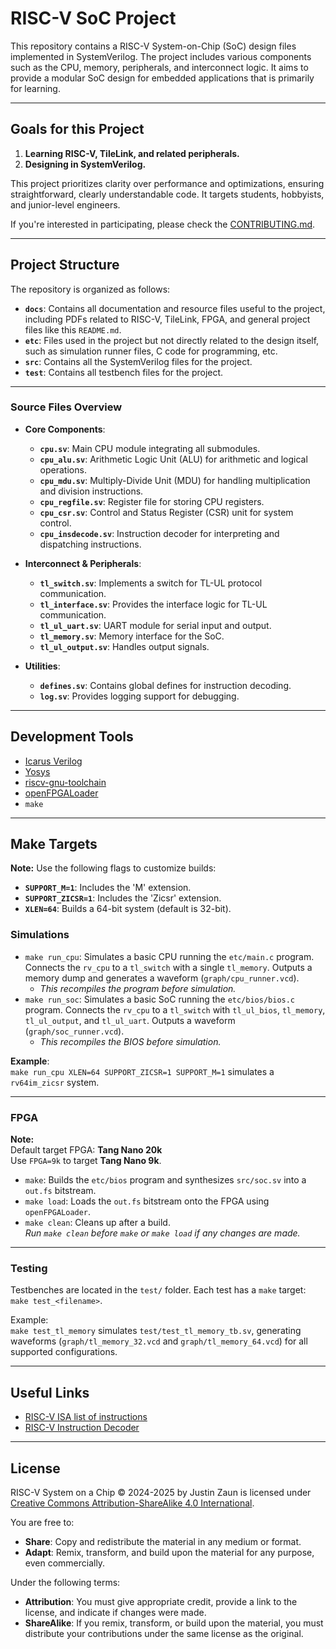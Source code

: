# RISC-V SoC Project

This repository contains a RISC-V System-on-Chip (SoC) design files implemented in SystemVerilog. The project includes various components such as the CPU, memory, peripherals, and interconnect logic. It aims to provide a modular SoC design for embedded applications that is primarily for learning.

---

## Goals for this Project

1. **Learning RISC-V, TileLink, and related peripherals.**
2. **Designing in SystemVerilog.**

This project prioritizes clarity over performance and optimizations, ensuring straightforward, clearly understandable code. It targets students, hobbyists, and junior-level engineers.

If you're interested in participating, please check the [CONTRIBUTING.md](/docs/CONTRIBUTING.md).

---

## Project Structure

The repository is organized as follows:

- **`docs`**: Contains all documentation and resource files useful to the project, including PDFs related to RISC-V, TileLink, FPGA, and general project files like this `README.md`.
- **`etc`**: Files used in the project but not directly related to the design itself, such as simulation runner files, C code for programming, etc.
- **`src`**: Contains all the SystemVerilog files for the project.
- **`test`**: Contains all testbench files for the project.

---

### Source Files Overview

- **Core Components**:
  - **`cpu.sv`**: Main CPU module integrating all submodules.
  - **`cpu_alu.sv`**: Arithmetic Logic Unit (ALU) for arithmetic and logical operations.
  - **`cpu_mdu.sv`**: Multiply-Divide Unit (MDU) for handling multiplication and division instructions.
  - **`cpu_regfile.sv`**: Register file for storing CPU registers.
  - **`cpu_csr.sv`**: Control and Status Register (CSR) unit for system control.
  - **`cpu_insdecode.sv`**: Instruction decoder for interpreting and dispatching instructions.

- **Interconnect & Peripherals**:
  - **`tl_switch.sv`**: Implements a switch for TL-UL protocol communication.
  - **`tl_interface.sv`**: Provides the interface logic for TL-UL communication.
  - **`tl_ul_uart.sv`**: UART module for serial input and output.
  - **`tl_memory.sv`**: Memory interface for the SoC.
  - **`tl_ul_output.sv`**: Handles output signals.

- **Utilities**:
  - **`defines.sv`**: Contains global defines for instruction decoding.
  - **`log.sv`**: Provides logging support for debugging.

---

## Development Tools

- [Icarus Verilog](https://github.com/steveicarus/iverilog)
- [Yosys](https://github.com/YosysHQ/yosys)
- [riscv-gnu-toolchain](https://github.com/riscv-collab/riscv-gnu-toolchain)
- [openFPGALoader](https://github.com/trabucayre/openFPGALoader)
- `make`

---

## Make Targets

**Note:** Use the following flags to customize builds:
- **`SUPPORT_M=1`**: Includes the 'M' extension.
- **`SUPPORT_ZICSR=1`**: Includes the 'Zicsr' extension.
- **`XLEN=64`**: Builds a 64-bit system (default is 32-bit).

### Simulations

- `make run_cpu`: Simulates a basic CPU running the `etc/main.c` program. Connects the `rv_cpu` to a `tl_switch` with a single `tl_memory`. Outputs a memory dump and generates a waveform (`graph/cpu_runner.vcd`).
  - *This recompiles the program before simulation.*
- `make run_soc`: Simulates a basic SoC running the `etc/bios/bios.c` program. Connects the `rv_cpu` to a `tl_switch` with `tl_ul_bios`, `tl_memory`, `tl_ul_output`, and `tl_ul_uart`. Outputs a waveform (`graph/soc_runner.vcd`).
  - *This recompiles the BIOS before simulation.*

**Example**:  
`make run_cpu XLEN=64 SUPPORT_ZICSR=1 SUPPORT_M=1` simulates a `rv64im_zicsr` system.

---

### FPGA

**Note:**  
Default target FPGA: **Tang Nano 20k**  
Use `FPGA=9k` to target **Tang Nano 9k**.

- `make`: Builds the `etc/bios` program and synthesizes `src/soc.sv` into a `out.fs` bitstream.
- `make load`: Loads the `out.fs` bitstream onto the FPGA using `openFPGALoader`.
- `make clean`: Cleans up after a build.  
  *Run `make clean` before `make` or `make load` if any changes are made.*

---

### Testing

Testbenches are located in the `test/` folder. Each test has a `make` target:  
`make test_<filename>`.

Example:  
`make test_tl_memory` simulates `test/test_tl_memory_tb.sv`, generating waveforms (`graph/tl_memory_32.vcd` and `graph/tl_memory_64.vcd`) for all supported configurations.

---

## Useful Links

- [RISC-V ISA list of instructions](https://riscv-software-src.github.io/riscv-unified-db/manual/html/isa/20240411/insts/add.html)
- [RISC-V Instruction Decoder](https://luplab.gitlab.io/rvcodecjs)

---

## License

RISC-V System on a Chip © 2024-2025 by Justin Zaun is licensed under [Creative Commons Attribution-ShareAlike 4.0 International](https://creativecommons.org/licenses/by-sa/4.0/).

You are free to:
- **Share**: Copy and redistribute the material in any medium or format.
- **Adapt**: Remix, transform, and build upon the material for any purpose, even commercially.

Under the following terms:
- **Attribution**: You must give appropriate credit, provide a link to the license, and indicate if changes were made.
- **ShareAlike**: If you remix, transform, or build upon the material, you must distribute your contributions under the same license as the original.
